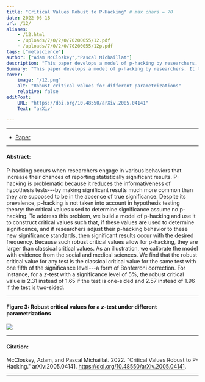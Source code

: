 ```yaml
---
title: "Critical Values Robust to P-Hacking" # max chars = 70
date: 2022-06-18
url: /12/
aliases:
    - /12.html
    - /uploads/7/0/2/0/70200055/12.pdf
    - /uploads/7/0/2/0/70200055/12p.pdf    
tags: ["metascience"]
author: ["Adam McCloskey","Pascal Michaillat"]
description: "This paper develops a model of p-hacking by researchers. It then gives critical values that correct the inflated type 1 error rates caused by p-hacking." # max chars = 155
Summary: "This paper develops a model of p-hacking by researchers. It then gives critical values that correct the inflated type 1 error rates caused by p-hacking. For a two-sided z-test with significance level of 5%, the robust critical value is 2.57 (instead of 1.96)."
cover:
    image: "/12.png"
    alt: "Robust critical values for different parametrizations"
    relative: false
editPost:
    URL: "https://doi.org/10.48550/arXiv.2005.04141"
    Text: "arXiv"

---
```


---

<!-- #### Files: -->

- [Paper](/12.pdf)
<!-- + [Code & data](https://doi.org/10.48550/arXiv.2005.04141) -->
<!-- + [online appendix](https://doi.org/10.48550/arXiv.2005.04141) -->

---

#### Abstract:

P-hacking occurs when researchers engage in various behaviors that increase their chances of reporting statistically significant results. P-hacking is problematic because it reduces the informativeness of hypothesis tests---by making significant results much more common than they are supposed to be in the absence of true significance. Despite its prevalence, p-hacking is not taken into account in hypothesis testing theory: the critical values used to determine significance assume no p-hacking. To address this problem, we build a model of p-hacking and use it to construct critical values such that, if these values are used to determine significance, and if researchers adjust their p-hacking behavior to these new significance standards, then significant results occur with the desired frequency. Because such robust critical values allow for p-hacking, they are larger than classical critical values. As an illustration, we calibrate the model with evidence from the social and medical sciences. We find that the robust critical value for any test is the classical critical value for the same test with one fifth of the significance level---a form of Bonferroni correction. For instance, for a $z$-test with a significance level of 5%, the robust critical value is 2.31 instead of 1.65 if the test is one-sided and 2.57 instead of 1.96 if the test is two-sided.

---

#### Figure 3:  Robust critical values for a $z$-test under different parametrizations

![](/12.png)

---

#### Citation:

McCloskey, Adam, and Pascal Michaillat. 2022. "Critical Values Robust to P-Hacking." arXiv:2005.04141. https://doi.org/10.48550/arXiv.2005.04141.

---

